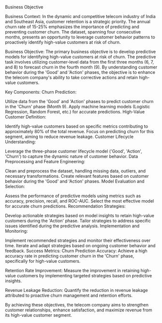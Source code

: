 Business Objective

Business Context:
In the dynamic and competitive telecom industry of India and Southeast Asia, customer retention is a strategic priority. The annual churn rate of 15-25% emphasizes the importance of predicting and preventing customer churn. The dataset, spanning four consecutive months, presents an opportunity to leverage customer behavior patterns to proactively identify high-value customers at risk of churn.

Business Objective:
The primary business objective is to develop predictive models for identifying high-value customers at risk of churn. The predictive task involves utilizing customer-level data from the first three months (6, 7, and 8) to forecast churn in the fourth month (9). By understanding customer behavior during the 'Good' and 'Action' phases, the objective is to enhance the telecom company's ability to take corrective actions and retain high-value customers.

Key Components:
Churn Prediction:

Utilize data from the 'Good' and 'Action' phases to predict customer churn in the 'Churn' phase (Month 9).
Apply machine learning models (Logistic Regression, Random Forest, etc.) for accurate predictions.
High-Value Customer Definition:

Identify high-value customers based on specific metrics contributing to approximately 80% of the total revenue.
Focus on predicting churn for this segment, aiming to reduce revenue leakage.
Customer Lifecycle Understanding:

Leverage the three-phase customer lifecycle model ('Good', 'Action', 'Churn') to capture the dynamic nature of customer behavior.
Data Preprocessing and Feature Engineering:

Clean and preprocess the dataset, handling missing data, outliers, and necessary transformations.
Create relevant features based on customer behavior during the 'Good' and 'Action' phases.
Model Evaluation and Selection:

Assess the performance of predictive models using metrics such as accuracy, precision, recall, and ROC-AUC.
Select the most effective model for accurate churn predictions.
Recommendation Strategies:

Develop actionable strategies based on model insights to retain high-value customers during the 'Action' phase.
Tailor strategies to address specific issues identified during the predictive analysis.
Implementation and Monitoring:

Implement recommended strategies and monitor their effectiveness over time.
Iterate and adapt strategies based on ongoing customer behavior and feedback.
Success Metrics:
Churn Prediction Accuracy: Achieve a high accuracy rate in predicting customer churn in the 'Churn' phase, specifically for high-value customers.

Retention Rate Improvement: Measure the improvement in retaining high-value customers by implementing targeted strategies based on predictive insights.

Revenue Leakage Reduction: Quantify the reduction in revenue leakage attributed to proactive churn management and retention efforts.

By achieving these objectives, the telecom company aims to strengthen customer relationships, enhance satisfaction, and maximize revenue from its high-value customer segment.
